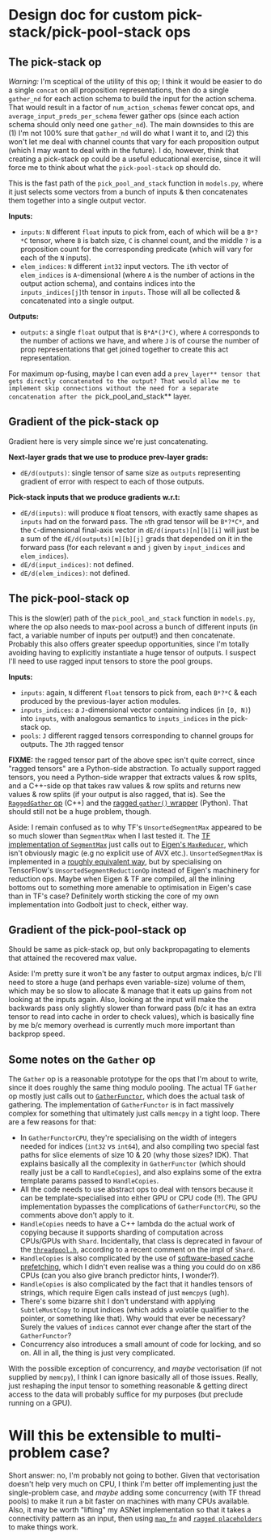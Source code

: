 # Design doc for custom pick-stack/pick-pool-stack ops

## The pick-stack op

*Warning:* I'm sceptical of the utility of this op; I think it would be easier
to do a single `concat` on all proposition representations, then do a single
`gather_nd` for each action schema to build the input for the action schema.
That would result in a factor of `num_action_schemas` fewer concat ops, and
`average_input_preds_per_schema` fewer gather ops (since each action schema
should only need one `gather_nd`). The main downsides to this are (1) I'm not
100% sure that `gather_nd` will do what I want it to, and (2) this won't let me
deal with channel counts that vary for each proposition output (which I may want
to deal with in the future). I do, however, think that creating a pick-stack op
could be a useful educational exercise, since it will force me to think about
what the `pick-pool-stack` op should do.

This is the fast path of the `pick_pool_and_stack` function in `models.py`,
where it just selects some vectors from a bunch of inputs & then concatenates
them together into a single output vector.

**Inputs:**

- `inputs`: `N` different `float` inputs to pick from, each of which will be a
  `B*?*C` tensor, where `B` is batch size, `C` is channel count, and the middle
  `?` is a proposition count for the corresponding predicate (which will vary
  for each of the `N` inputs).
- `elem_indices`: `N` different `int32` input vectors. The `i`th vector of
  `elem_indices` is `A`-dimensional (where `A` is the number of actions in the
  output action schema), and contains indices into the `inputs_indices[j]`th
  tensor in `inputs`. Those will all be collected & concatenated into a single
  output.

**Outputs:**

- `outputs`: a single `float` output that is `B*A*(J*C)`, where `A` corresponds
  to the number of actions we have, and where `J` is of course the number of
  prop representations that get joined together to create this act
  representation.

For maximum op-fusing, maybe I can even add a `prev_layer** tensor that gets
directly concatenated to the output? That would allow me to implement skip
connections without the need for a separate concatenation after the
`pick_pool_and_stack** layer.

## Gradient of the pick-stack op

Gradient here is very simple since we're just concatenating.

**Next-layer grads that we use to produce prev-layer grads:**

- `dE/d(outputs)`: single tensor of same size as `outputs` representing gradient
  of error with respect to each of those outputs.

**Pick-stack inputs that we produce gradients w.r.t:**

- `dE/d(inputs)`: will produce `N` float tensors, with exactly same shapes as
  `inputs` had on the forward pass. The `n`th grad tensor will be `B*?*C*`, and
  the `C`-dimensional final-axis vector in `dE/d(inputs)[n][b][i]` will just be
  a sum of the `dE/d(outputs)[m][b][j]` grads that depended on it in the forward
  pass (for each relevant `m` and `j` given by `input_indices` and
  `elem_indices`).
- `dE/d(input_indices)`: not defined.
- `dE/d(elem_indices)`: not defined.

## The pick-pool-stack op

This is the slow(er) path of the `pick_pool_and_stack` function in `models.py`,
where the op also needs to max-pool across a bunch of different inputs (in fact,
a variable number of inputs per output!) and then concatenate. Probably this
also offers greater speedup opportunities, since I'm totally avoiding having to
explicitly instantiate a huge tensor of outputs. I suspect I'll need to use
ragged input tensors to store the pool groups.

**Inputs:**

- `inputs`: again, `N` different `float` tensors to pick from, each `B*?*C` &
  each produced by the previous-layer action modules.
- `inputs_indices`: a `J`-dimensional vector containing indices (in `[0, N)`)
  into `inputs`, with analogous semantics to `inputs_indices` in the pick-stack
  op.
- `pools`: `J` different ragged tensors corresponding to channel groups for
  outputs. The `J`th ragged tensor

**FIXME:** the ragged tensor part of the above spec isn't quite correct, since
"ragged tensors" are a Python-side abstraction. To actually support ragged
tensors, you need a Python-side wrapper that extracts values & row splits, and a
C++-side op that takes raw values & row splits and returns new values & row
splits (if your output is also ragged, that is). See the [`RaggedGather`
op](https://github.com/tensorflow/tensorflow/blob/c45be9283490d8e8d7b67074bfbdc9f24d67bc02/tensorflow/core/ops/ragged_array_ops.cc#L31-L42)
(C++) and the [ragged `gather()`
wrapper](https://github.com/tensorflow/tensorflow/blob/f7415d1efbe544c03107141eb3cc73714c5276bf/tensorflow/python/ops/ragged/ragged_gather_ops.py#L37-L121)
(Python). That should still not be a huge problem, though.

Aside: I remain confused as to why TF's `UnsortedSegmentMax` appeared to be so
much slower than `SegmentMax` when I last tested it. The [TF implementation of
`SegmentMax`](https://github.com/tensorflow/tensorflow/blob/4e1b2f4d8f97910c2f985759417d893b64748972/tensorflow/core/kernels/segment_reduction_ops.cc#L318-L319)
just calls out to [Eigen's
`MaxReducer`](https://eigen.tuxfamily.org/dox/unsupported/TensorFunctors_8h_source.html),
which isn't obviously magic (e.g no explicit use of AVX etc.).
`UnsortedSegmentMax` is implemented in a [roughly equivalent
way](https://github.com/tensorflow/tensorflow/blob/4e1b2f4d8f97910c2f985759417d893b64748972/tensorflow/core/kernels/segment_reduction_ops.cc#L520-L522),
but by specialising on TensorFlow's `UnsortedSegmentReductionOp` instead of
Eigen's machinery for reduction ops. Maybe when Eigen & TF are compiled, all the
inlining bottoms out to something more amenable to optimisation in Eigen's case
than in TF's case? Definitely worth sticking the core of my own implementation
into Godbolt just to check, either way.

## Gradient of the pick-pool-stack op

Should be same as pick-stack op, but only backpropagating to elements that
attained the recovered max value.

Aside: I'm pretty sure it won't be any faster to output argmax indices, b/c I'll
need to store a huge (and perhaps even variable-size) volume of them, which may
be so slow to allocate & manage that it eats up gains from not looking at the
inputs again. Also, looking at the input will make the backwards pass only
slightly slower than forward pass (b/c it has an extra tensor to read into cache
in order to check values), which is basically fine by me b/c memory overhead is
currently much more important than backprop speed.

## Some notes on the `Gather` op

The `Gather` op is a reasonable prototype for the ops that I'm about to write,
since it does roughly the same thing modulo pooling. The actual TF `Gather` op
mostly just calls out to
[`GatherFunctor`](https://github.com/tensorflow/tensorflow/blob/4e15557ac4c92f219f51ed94883d1e47dca88417/tensorflow/core/kernels/gather_functor.h),
which does the actual task of gathering. The implementation of `GatherFunctor`
is in fact massively complex for something that ultimately just calls `memcpy`
in a tight loop. There are a few reasons for that:

- In `GatherFunctorCPU`, they're specialising on the width of integers needed for
  indices (`int32` vs `int64`), and also compiling two special fast paths for
  slice elements of size 10 & 20 (why those sizes? IDK). That explains basically
  all the complexity in `GatherFunctor` (which should really just be a call to
  `HandleCopies`), and also explains some of the extra template params passed to
  `HandleCopies`.
- All the code needs to use abstract ops to deal with tensors because it can be
  template-specialised into either GPU or CPU code (!!). The GPU implementation
  bypasses the complications of `GatherFunctorCPU`, so the comments above don't
  apply to it.
- `HandleCopies` needs to have a C++ lambda do the actual work of copying
  because it supports sharding of computation across CPUs/GPUs with `Shard`.
  Incidentally, that class is deprecated in favour of the
  [`threadpool.h`](https://github.com/tensorflow/tensorflow/blob/1d8d2a0501e619a7a5f8ee94b18c4d93e243fd1c/tensorflow/core/lib/core/threadpool.h),
  according to a recent comment on the impl of `Shard`.
- `HandleCopies` is also complicated by the use of [software-based cache
  prefetching](https://en.wikipedia.org/wiki/Cache_prefetching), which I didn't
  even realise was a thing you could do on x86 CPUs (can you also give branch
  predictor hints, I wonder?).
- `HandleCopies` is also complicated by the fact that it handles tensors of
  strings, which require Eigen calls instead of just `memcpy`s (ugh).
- There's some bizarre shit I don't understand with applying `SubtleMustCopy` to
  input indices (which adds a volatile qualifier to the pointer, or something
  like that). Why would that ever be necessary? Surely the values of `indices`
  cannot ever change after the start of the `GatherFunctor`?
- Concurrency also introduces a small amount of code for locking, and so on. All
  in all, the thing is just very complicated.
  
With the possible exception of concurrency, and _maybe_ vectorisation (if not
supplied by `memcpy`), I think I can ignore basically all of those issues.
Really, just reshaping the input tensor to something reasonable & getting direct
access to the data will probably suffice for my purposes (but preclude running
on a GPU).

# Will this be extensible to multi-problem case?

Short answer: no, I'm probably not going to bother. Given that vectorisation
doesn't help very much on CPU, I think I'm better off implementing just the
single-problem case, and _maybe_ adding some concurrency (with TF thread pools)
to make it run a bit faster on machines with many CPUs available. Also, it may
be worth "lifting" my ASNet implementation so that it takes a connectivity
pattern as an input, then using
[`map_fn`](https://www.tensorflow.org/api_docs/python/tf/map_fn) and [`ragged
placeholders`](https://www.tensorflow.org/api_docs/python/tf/ragged/placeholder)
to make things work.
